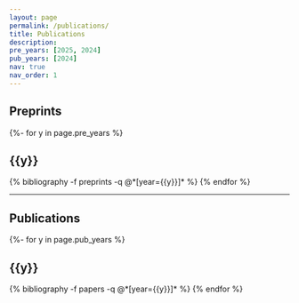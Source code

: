 ```yaml
---
layout: page
permalink: /publications/
title: Publications
description:
pre_years: [2025, 2024]
pub_years: [2024]
nav: true
nav_order: 1
---
```


<!-- _pages/publications.md -->

<h2>Preprints</h2>
<div class="publications">

{%- for y in page.pre_years %}
  <h2 class="year">{{y}}</h2>
  {% bibliography -f preprints -q @*[year={{y}}]* %}
{% endfor %}

<hr />

<h2>Publications</h2>
<div class="publications">

{%- for y in page.pub_years %}
  <h2 class="year">{{y}}</h2>
  {% bibliography -f papers -q @*[year={{y}}]* %}
{% endfor %}

</div>
